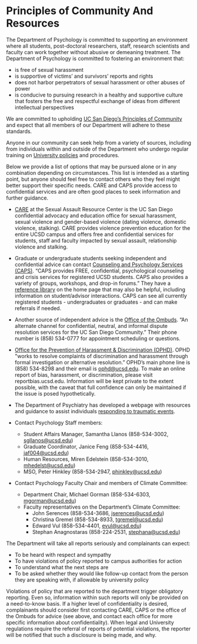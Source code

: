 # Principles of Community And Resources

The Department of Psychology is committed to supporting an environment where all students, post-doctoral researchers, staff, research scientists and faculty can work together without abusive or demeaning treatment. The Department of Psychology is committed to fostering an environment that:

* is free of sexual harassment
* is supportive of victims’ and survivors’ reports and rights
* does not harbor perpetrators of sexual harassment or other abuses of power
* is conducive to pursuing research in a healthy and supportive culture that fosters the free and respectful exchange of ideas from different intellectual perspectives

We are committed to upholding [UC San Diego’s Principles of Community](https://ucsd.edu/about/principles.html) and expect that all members of our Department will adhere to these standards.

Anyone in our community can seek help from a variety of sources, including from individuals within and outside of the Department who undergo regular training on [University policies](http://www.ucsd.edu/catalog/front/shpp.html) and procedures.

Below we provide a list of options that may be pursued alone or in any combination depending on circumstances. This list is intended as a starting point, but anyone should feel free to contact others who they feel might better support their specific needs. CARE and CAPS provide access to confidential services and are often good places to seek information and further guidance.

* [CARE](https://students.ucsd.edu/sponsor/sarc/reporting.html) at the Sexual Assault Resource Center is the UC San Diego confidential advocacy and education office for sexual harassment, sexual violence and gender-based violence (dating violence, domestic violence, stalking). CARE provides violence prevention education for the entire UCSD campus and offers free and confidential services for students, staff and faculty impacted by sexual assault, relationship violence and stalking.

* Graduate or undergraduate students seeking independent and confidential advice can contact [Counseling and Psychology Services (CAPS)](https://caps.ucsd.edu/).  “CAPS provides FREE, confidential, psychological counseling and crisis services for registered UCSD students.  CAPS also provides a variety of groups, workshops, and drop-in forums.” They have a [reference library](https://caps.ucsd.edu/selfhelp.html) on the home page that may also be helpful, including information on student/advisor interactions. CAPS can see all currently registered students - undergraduates or graduates - and can make referrals if needed. 

* Another source of independent advice is the [Office of the Ombuds](https://ombuds.ucsd.edu/index.html). “An alternate channel for confidential, neutral, and informal dispute resolution services for the UC San Diego Community.” Their phone number is (858) 534-0777 for appointment scheduling or questions.

* [Office for the Prevention of Harassment & Discrimination (OPHD)](https://ophd.ucsd.edu/).  OPHD "works to resolve complaints of discrimination and harassment through formal investigation or alternative resolution.”  OPHD’s main phone line is (858) 534-8298 and their email is ophd@ucsd.edu. To make an online report of bias, harassment, or discrimination, please visit reportbias.ucsd.edu. Information will be kept private to the extent possible, with the caveat that full confidence can only be maintained if the issue is posed hypothetically.

* The Department of Psychiatry has developed a webpage with resources and guidance to assist individuals [responding to traumatic events](https://medschool.ucsd.edu/som/psychiatry/Pages/Traumatic-Events.aspx).

* Contact Psychology Staff members:
	* Student Affairs Manager, Samantha Llanos (858-534-3002, [sgllanos@ucsd.edu](mailto:sgllanos@ucsd.edu))
	* Graduate Coordinator, Janice Feng (858-534-4416, [jaf004@ucsd.edu](mailto:jaf004@ucsd.edu)) 
	* Human Resources, Miren Edelstein (858-534-3010, [mhedelst@ucsd.edu](mailto:mhedelst@ucsd.edu)) 
	* MSO, Peter Hinkley (858-534-2947, [phinkley@ucsd.edu](mailto:phinkley@ucsd.edu))

* Contact Psychology Faculty Chair and members of Climate Committee:

	* Department Chair, Michael Gorman (858-534-6303, [mgorman@ucsd.edu](mailto:mgorman@ucsd.edu))
	* Faculty representatives on the Department’s Climate Committee:
		* John Serences (858-534-3686, [jserences@ucsd.edu](mailto:jserences@ucsd.edu))
		* Christina Gremel (858-534-8933, [tgremel@ucsd.edu](mailto:tgremel@ucsd.edu))
		* Edward Vul (858-534-4401, [evul@ucsd.edu](mailto:evul@ucsd.edu))
		* Stephan Anagnostaras (858-224-2531, [stephana@ucsd.edu](mailto:stephana@ucsd.edu))

The Department will take all reports seriously and complainants can expect:

* To be heard with respect and sympathy
* To have violations of policy reported to campus authorities for action
* To understand what the next steps are
* To be asked whether they would like follow-up contact from the person they are speaking with, if allowable by university policy

Violations of policy that are reported to the department trigger obligatory reporting. Even so, information within such reports will only be provided on a need-to-know basis. If a higher level of confidentiality is desired, complainants should consider first contacting CARE, CAPS or the office of the Ombuds for advice (see above, and contact each office for more specific information about confidentiality). When legal and University regulations require the referral of reports of potential violations, the reporter will be notified that such a disclosure is being made, and why.